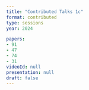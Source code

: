 ```yaml
---
title: "Contributed Talks 1c"
format: contributed
type: sessions
year: 2024

papers:
- 91
- 47
- 74
- 31
videoId: null
presentation: null
draft: false
---
```

